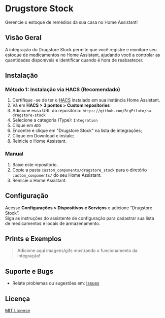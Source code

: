 # Drugstore Stock

Gerencie o estoque de remédios da sua casa no Home Assistant!

## Visão Geral

A integração do Drugstore Stock permite que você registre e monitore seu estoque de medicamentos no Home Assistant, ajudando você a controlar as quantidades disponíveis e identificar quando é hora de reabastecer.

## Instalação

### Método 1: Instalação via HACS  (Recomendado)

1. Certifique -se de ter o [HACS](https://hacs.xyz/) instalado em sua instância Home Assistant.
1. Vá em **HACS > 3 pontos > Custom repositories**
2. Adicione essa URL do repositório: `https://github.com/BigPiloto/ha-drugstore-stock`
3. Selecione a categoria (Type): `Integration`
4. Clique em `ADD`
5. Encontre e clique em "Drugstore Stock" na lista de integrações;
6. Clique em Download e instale;
7. Reinicie o Home Assistant.

### Manual

1. Baixe este repositório.
2. Copie a pasta `custom_components/drugstore_stock` para o diretório `custom_components/` do seu Home Assistant.
3. Reinicie o Home Assistant.

## Configuração

Acesse **Configurações > Dispositivos e Serviços** e adicione “Drugstore Stock”.  
Siga as instruções do assistente de configuração para cadastrar sua lista de medicamentos e locais de armazenamento.

## Prints e Exemplos

> Adicione aqui imagens/gifs mostrando o funcionamento da integração!

## Suporte e Bugs

- Relate problemas ou sugestões em: [Issues](https://github.com/BigPiloto/ha-drugstore-stock/issues)

## Licença

[MIT License](LICENSE)
